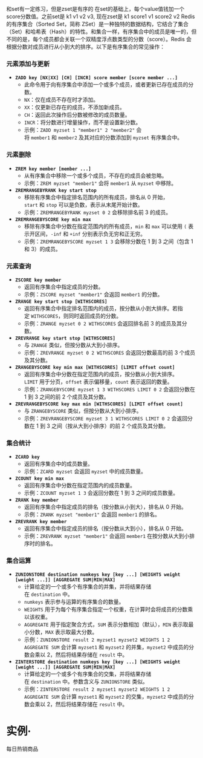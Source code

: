 和set有一定练习，但是zset是有序的
在set的基础上，每个value值钱加一个score分数值。之前set是 k1 v1 v2 v3,
现在zset是 k1 score1 v1 score2 v2
Redis 的有序集合（Sorted Set，简称 ZSet）是一种独特的数据结构，它结合了集合（Set）和哈希表（Hash）的特性。和集合一样，有序集合中的成员是唯一的，但不同的是，每个成员都会关联一个双精度浮点数类型的分数（score）。Redis 会根据分数对成员进行从小到大的排序。以下是有序集合的常见操作：

### 元素添加与更新

  

- **`ZADD key [NX|XX] [CH] [INCR] score member [score member ...]`**
    - 此命令用于向有序集合中添加一个或多个成员，或者更新已存在成员的分数。
    - `NX`：仅在成员不存在时才添加。
    - `XX`：仅更新已存在的成员，不添加新成员。
    - `CH`：返回此次操作后分数被修改的成员数量。
    - `INCR`：将分数进行增量操作，而不是设置新分数。
    - 示例：`ZADD myzset 1 "member1" 2 "member2"` 会将 `member1` 和 `member2` 及其对应的分数添加到 `myzset` 有序集合中。

### 元素删除

  

- **`ZREM key member [member ...]`**
    - 从有序集合中移除一个或多个成员，不存在的成员会被忽略。
    - 示例：`ZREM myzset "member1"` 会将 `member1` 从 `myzset` 中移除。
- **`ZREMRANGEBYRANK key start stop`**
    - 移除有序集合中指定排名范围内的所有成员，排名从 0 开始，`start` 和 `stop` 可以是负数，表示从末尾开始计数。
    - 示例：`ZREMRANGEBYRANK myzset 0 2` 会移除排名前 3 的成员。
- **`ZREMRANGEBYSCORE key min max`**
    - 移除有序集合中分数在指定范围内的所有成员，`min` 和 `max` 可以使用 `(` 表示开区间，`-inf` 和 `+inf` 分别表示负无穷和正无穷。
    - 示例：`ZREMRANGEBYSCORE myzset 1 3` 会移除分数在 1 到 3 之间（包含 1 和 3）的成员。

### 元素查询

  

- **`ZSCORE key member`**
    - 返回有序集合中指定成员的分数。
    - 示例：`ZSCORE myzset "member1"` 会返回 `member1` 的分数。
- **`ZRANGE key start stop [WITHSCORES]`**
    - 返回有序集合中指定排名范围内的成员，按分数从小到大排序。若指定 `WITHSCORES`，则同时返回成员的分数。
    - 示例：`ZRANGE myzset 0 2 WITHSCORES` 会返回排名前 3 的成员及其分数。
- **`ZREVRANGE key start stop [WITHSCORES]`**
    - 与 `ZRANGE` 类似，但按分数从大到小排序。
    - 示例：`ZREVRANGE myzset 0 2 WITHSCORES` 会返回分数最高的前 3 个成员及其分数。
- **`ZRANGEBYSCORE key min max [WITHSCORES] [LIMIT offset count]`**
    - 返回有序集合中分数在指定范围内的成员，按分数从小到大排序。`LIMIT` 用于分页，`offset` 表示偏移量，`count` 表示返回的数量。
    - 示例：`ZRANGEBYSCORE myzset 1 3 WITHSCORES LIMIT 0 2` 会返回分数在 1 到 3 之间的前 2 个成员及其分数。
- **`ZREVRANGEBYSCORE key max min [WITHSCORES] [LIMIT offset count]`**
    - 与 `ZRANGEBYSCORE` 类似，但按分数从大到小排序。
    - 示例：`ZREVRANGEBYSCORE myzset 3 1 WITHSCORES LIMIT 0 2` 会返回分数在 1 到 3 之间（按从大到小排序）的前 2 个成员及其分数。

### 集合统计

  

- **`ZCARD key`**
    - 返回有序集合中的成员数量。
    - 示例：`ZCARD myzset` 会返回 `myzset` 中的成员数量。
- **`ZCOUNT key min max`**
    - 返回有序集合中分数在指定范围内的成员数量。
    - 示例：`ZCOUNT myzset 1 3` 会返回分数在 1 到 3 之间的成员数量。
- **`ZRANK key member`**
    - 返回有序集合中指定成员的排名（按分数从小到大），排名从 0 开始。
    - 示例：`ZRANK myzset "member1"` 会返回 `member1` 的排名。
- **`ZREVRANK key member`**
    - 返回有序集合中指定成员的排名（按分数从大到小），排名从 0 开始。
    - 示例：`ZREVRANK myzset "member1"` 会返回 `member1` 在按分数从大到小排序时的排名。

### 集合运算

  

- **`ZUNIONSTORE destination numkeys key [key ...] [WEIGHTS weight [weight ...]] [AGGREGATE SUM|MIN|MAX]`**
    - 计算给定的一个或多个有序集合的并集，并将结果存储在 `destination` 中。
    - `numkeys` 表示参与运算的有序集合的数量。
    - `WEIGHTS` 用于为每个有序集合指定一个权重，在计算时会将成员的分数乘以该权重。
    - `AGGREGATE` 用于指定聚合方式，`SUM` 表示分数相加（默认），`MIN` 表示取最小分数，`MAX` 表示取最大分数。
    - 示例：`ZUNIONSTORE result 2 myzset1 myzset2 WEIGHTS 1 2 AGGREGATE SUM` 会计算 `myzset1` 和 `myzset2` 的并集，`myzset2` 中成员的分数会乘以 2，然后将结果存储在 `result` 中。
- **`ZINTERSTORE destination numkeys key [key ...] [WEIGHTS weight [weight ...]] [AGGREGATE SUM|MIN|MAX]`**
    - 计算给定的一个或多个有序集合的交集，并将结果存储在 `destination` 中。参数含义与 `ZUNIONSTORE` 类似。
    - 示例：`ZINTERSTORE result 2 myzset1 myzset2 WEIGHTS 1 2 AGGREGATE SUM` 会计算 `myzset1` 和 `myzset2` 的交集，`myzset2` 中成员的分数会乘以 2，然后将结果存储在 `result` 中。

# 实例·
每日热销商品

